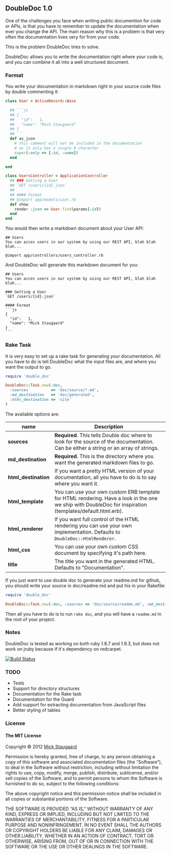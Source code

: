 ## DoubleDoc 1.0

One of the challenges you face when writing public documention for code or APIs, is that you have to remember to update the documentation
when ever you change the API. The main reason why this is a problem is that very often the documentation lives very for from your code.

This is the problem DoubleDoc tries to solve.

DoubleDoc allows you to write the documentation right where your code is, and you can combine it all into a well structured document.

### Format
You write your documentation in markdown right in your source code files by double commenting it:

```ruby
class User < ActiveRecord::Base

  ## ```js
  ## {
  ##   "id":   1,
  ##   "name": "Mick Staugaard"
  ## }
  ## ```
  def as_json
    # this comment will not be included in the documentation
    # as it only has a single # character
    super(:only => [:id, :name])
  end

end

class UsersController < ApplicationController
  ## ### Getting a User
  ## `GET /users/{id}.json`
  ##
  ## #### Format
  ## @import app/models/user.rb
  def show
    render :json => User.find(params[:id])
  end
end
```

You would then write a markdown document about your User API:

    ## Users
    You can acces users in our system by using our REST API, blah blah blah...

    @import app/controllers/users_controller.rb

And DoubleDoc will generate this markdown document for you:

    ## Users
    You can acces users in our system by using our REST API, blah blah blah...

    ### Getting a User
    `GET /users/{id}.json`

    #### Format
    ```js
    {
      "id":   1,
      "name": "Mick Staugaard"
    }
    ```

### Rake Task
It is very easy to set up a rake task for generating your documentation. All you have to do is
tell DoubleDoc what the input files are, and where you want the output to go.

```ruby
require 'double_doc'

DoubleDoc::Task.new(:doc,
  :sources          => 'doc/source/*.md',
  :md_destination   => 'doc/generated',
  :html_destination => 'site'
)
```

The available options are:

| name                 | Description
| -------------------- | -----------
| __sources__          | __Required__. This tells Double doc where to look for the source of the documentation. Can be either a string or an array of strings.
| __md_destination__   | __Required__. This is the directory where you want the generated markdown files to go.
| __html_destination__ | If you want a pretty HTML version of your documentation, all you have to do is to say where you want it.
| __html_template__    | You can use your own custom ERB template for HTML rendering. Have a look in the one we ship with DoubleDoc for inspiration (templates/default.html.erb).
| __html_renderer__    | If you want full control of the HTML rendering you can use your own implementation. Defaults to `DoubleDoc::HtmlRenderer`.
| __html_css__         | You can use your own custom CSS document by specifying it's path here.
| __title__            | The title you want in the generated HTML. Defaults to "Documentation".

If you just want to use double doc to generate your readme.md for github, you should write your source in doc/readme.md and put his in your Rakefile:

```ruby
require 'double_doc'

DoubleDoc::Task.new(:doc, :sources => 'doc/source/readme.md', :md_destination => '.')
```
Then all you have to do is to run `rake doc`, and you will have a `readme.md` in the root of your project.

### Notes
DoubleDoc is tested as working on both ruby 1.8.7 and 1.9.3, but does not work on jruby because if it's dependency on redcarpet.

[![Build Status](https://secure.travis-ci.org/staugaard/double_doc.png?branch=master)](http://travis-ci.org/staugaard/double_doc)

### TODO
* Tests
* Support for directory structures
* Documentation for the Rake task
* Documentation for the Guard
* Add support for extracting documentation from JavaScript files
* Better styling of tables

### License
#### The MIT License

Copyright © 2012 [Mick Staugaard](mailto:mick@staugaard.com)

Permission is hereby granted, free of charge, to any person obtaining a copy of this software and associated documentation files (the “Software”), to deal in the Software without restriction, including without limitation the rights to use, copy, modify, merge, publish, distribute, sublicense, and/or sell copies of the Software, and to permit persons to whom the Software is furnished to do so, subject to the following conditions:

The above copyright notice and this permission notice shall be included in all copies or substantial portions of the Software.

THE SOFTWARE IS PROVIDED “AS IS,” WITHOUT WARRANTY OF ANY KIND, EXPRESS OR IMPLIED, INCLUDING BUT NOT LIMITED TO THE WARRANTIES OF MERCHANTABILITY, FITNESS FOR A PARTICULAR PURPOSE AND NONINFRINGEMENT. IN NO EVENT SHALL THE AUTHORS OR COPYRIGHT HOLDERS BE LIABLE FOR ANY CLAIM, DAMAGES OR OTHER LIABILITY, WHETHER IN AN ACTION OF CONTRACT, TORT OR OTHERWISE, ARISING FROM, OUT OF OR IN CONNECTION WITH THE SOFTWARE OR THE USE OR OTHER DEALINGS IN THE SOFTWARE.